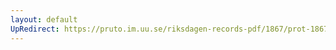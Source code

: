 ```yaml
---
layout: default
UpRedirect: https://pruto.im.uu.se/riksdagen-records-pdf/1867/prot-1867--ak--507/prot-1867--ak--507_021.pdf
---
```

